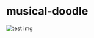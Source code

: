 # musical-doodle

![test img](https://raw.githubusercontent.com/bartekmo/musical-doodle/main/28762b5eb5ecb0a432a6938a3c3ed6fa7c27f05f/img.png)
